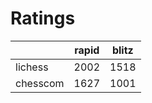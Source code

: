 # Ratings

|          | rapid | blitz |
|----------|-------|-------|
| lichess  | 2002 | 1518 |
| chesscom | 1627 | 1001 |
